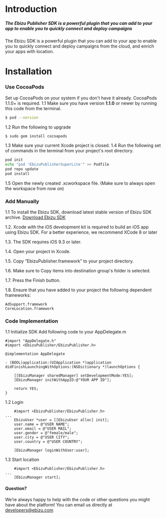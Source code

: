 # Introduction

##### The Ebizu Publisher SDK is a powerful plugin that you can add to your app to enable you to quickly connect and deploy campaigns
The Ebizu SDK is a powerful plugin that you can add to your app to enable you to quickly connect and deploy campaigns from the cloud, and enrich your apps with location.

# Installation

### Use CocoaPods
Set up CocoaPods on your system if you don't have it already. CocoaPods 1.1.0+ is required.
1.1 Make sure you have version **1.1.0** or newer by running this code from the terminal.
```sh
$ pod --version
```
1.2 Run the following to upgrade
```sh
$ sudo gem install cocoapods
```
1.3 Make sure your current Xcode project is closed.
1.4 Run the following set of commands in the terminal from your project's root directory.
```sh
pod init
echo "pod 'EbizuPublisherSuperLite'" >> Podfile
pod repo update
pod install
```
1.5 Open the newly created .xcworkspace file. (Make sure to always open the workspace from now on)

### Add Manually
1.1 To install the Ebizu SDK, download latest stable version of Ebizu SDK archive.
[Download Ebizu SDK](https://github.com/ihsanhusnul/EbizuPublisherSuperLite/tree/master/EbizuPublisher.framework)

1.2. Xcode with the iOS development kit is required to build an iOS app using Ebizu SDK. For a better experience, we recommend XCode 8 or later

1.3. The SDK requires iOS 9.3 or later.

1.4. Open your project in Xcode.

1.5. Copy “EbizuPublisher.framework” to your project directory.

1.6. Make sure to Copy items into destination group's folder is selected.

1.7. Press the Finish button.

1.8. Ensure that you have added to your project the following dependent frameworks:
```ObjC
AdSupport.framework
CoreLocation.framework
```

### Code Implementation

1.1 Initialize SDK
Add following code to your AppDelegate.m
```ObjC
#import "AppDelegate.h"
#import <EbizuPublisher/EbizuPublisher.h>

@implementation AppDelegate

- (BOOL)application:(UIApplication *)application didFinishLaunchingWithOptions:(NSDictionary *)launchOptions {
    
    [[EbizuManager sharedManager] setDevelopmentMode:YES];
    [EbizuManager initWithAppID:@"YOUR APP ID"];

    return YES;
}
```

1.2 Login
```ObjC
    #import <EbizuPublisher/EbizuPublisher.h>
...
    EbizuUser *user = [[EbizuUser alloc] init];
    user.name = @"USER NAME";
    user.email = @"USER MAIL";
    user.gender = @"female/male";
    user.city = @"USER CITY";
    user.country = @"USER COUNTRY";
    
    [EbizuManager loginWithUser:user];
```

1.3 Start location
```ObjC
    #import <EbizuPublisher/EbizuPublisher.h>
...
    [EbizuManager start];
```

#### Question?
We’re always happy to help with the code or other questions you might have about the platform! You can email us directly at [developers@ebizu.com](mailto:developers@ebizu.com)